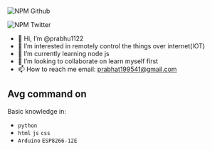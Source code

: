 ![NPM Github](https://img.shields.io/github/followers/prabhu1122?color=orange&logo=github&logoColor=white&style=plastic)

![NPM Twitter](https://img.shields.io/twitter/follow/Prabhat84684469?color=blue&label=Follow&logo=twitter&style=plastic)
- 👋 Hi, I’m @prabhu1122
- 👀 I’m interested in remotely control the things over internet(IOT)
- 🌱 I’m currently learning node js
- 💞️ I’m looking to collaborate on learn myself first
- 📫 How to reach me email: prabhat199541@gmail.com
## Avg command on
Basic knowledge in:
* `python`
* `html` `js` `css`
* `Arduino` `ESP8266-12E`

<!---
prabhu1122/prabhu1122 is a ✨ special ✨ repository because its `README.md` (this file) appears on your GitHub profile.
You can click the Preview link to take a look at your changes.
--->
